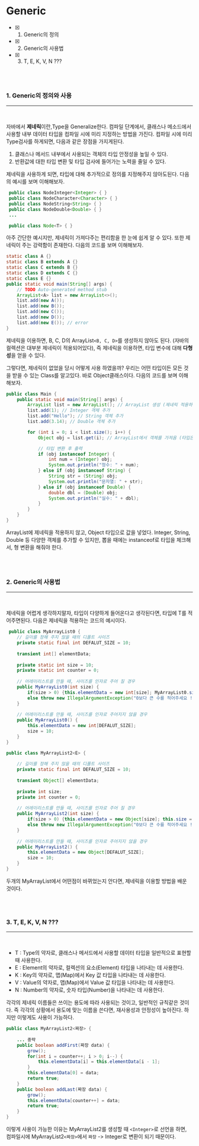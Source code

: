 # Generic

- [x] 1. Generic의 정의
- [x] 2. Generic의 사용법
- [x] 3. T, E, K, V, N ???

<br>
<br>

### 1. Generic의 정의와 사용

---
<br>

 자바에서 **제네릭**이란,Type을 Generalize한다. 컴파일 단계에서, 클래스나 메소드에서 사용할 내부 데이터 타입을 컴파일 시에 미리 지정하는 방법을 가진다. 컴파일 시에 미리 Type검사를 하게되면, 다음과 같은 장점을 가지게된다.

 1. 클래스나 메서드 내부에서 사용되는 객체의 타입 안정성을 높일 수 있다.
 2. 반환값에 대한 타입 변환 및 타입 검사에 들어가는 노력을 줄일 수 있다.

 제네릭을 사용하게 되면, 타입에 대해 추가적으로 정의를 지정해주지 않아도된다. 다음의 예시를 보며 이해해보자.

```java
 public class NodeInteger<Integer> { }
 public class NodeCharacter<Character> { }
 public class NodeString<String> { }
 public class NodeDouble<Double> { }
 ...

 public class Node<T> { }
```

 아주 간단한 예시지만, 제네릭이 가져다주는 편리함을 한 눈에 쉽게 알 수 있다. 또한 제네릭이 주는 강력함이 존재한다. 다음의 코드를 보며 이해해보자.

```java
static class A {}
static class B extends A {}
static class C extends B {}
static class D extends C {}
static class E {}
public static void main(String[] args) {
	// TODO Auto-generated method stub
	ArrayList<A> list = new ArrayList<>();
	list.add(new A());
	list.add(new B());
	list.add(new C());
	list.add(new D());
	list.add(new E()); // error
}
```

 제네릭을 이용하면, B, C, D의 ArrayList`<B, C, D>`를 생성하지 않아도 된다. (자바의 컬렉션은 대부분 제네릭이 적용되어있다), 즉 제네릭을 이용하면, 타입 변수에 대해 **다형성**을 얻을 수 있다. 

 그렇다면, 제네릭이 없었을 당시 어떻게 사용 하였을까? 우리는 어떤 타입이든 모든 것을 받을 수 있는 Class를 알고있다. 바로 Object클래스이다. 다음의 코드를 보며 이해해보자.

```java
public class Main {
    public static void main(String[] args) {
        ArrayList list = new ArrayList(); // ArrayList 생성 (제네릭 적용하지 않음)
        list.add(1); // Integer 객체 추가
        list.add("Hello"); // String 객체 추가
        list.add(3.14); // Double 객체 추가

        for (int i = 0; i < list.size(); i++) {
            Object obj = list.get(i); // ArrayList에서 객체를 가져옴 (타입은 Object)

            // 타입 변환 후 출력
            if (obj instanceof Integer) {
                int num = (Integer) obj;
                System.out.println("정수: " + num);
            } else if (obj instanceof String) {
                String str = (String) obj;
                System.out.println("문자열: " + str);
            } else if (obj instanceof Double) {
                double dbl = (Double) obj;
                System.out.println("실수: " + dbl);
            }
        }
    }
}
```

 ArrayList에 제네릭을 적용하지 않고, Object 타입으로 값을 넣었다. Integer, String, Double 등 다양한 객체를 추가할 수 있지만, 뽑을 때에는 instanceof로 타입을 체크해서, 형 변환을 해줘야 한다.

<br><br>

### 2. Generic의 사용법

---

<br>

 제네릭을 어렵게 생각하지말자, 타입이 다양하게 들어온다고 생각된다면, 타입에 T를 적어주면된다. 다음은 제네릭을 적용하는 코드의 예시이다.

```java
 public class MyArrayList0 {
	// 길이를 정해 주지 않을 때의 디폴트 사이즈 
	private static final int DEFALUT_SIZE = 10;
	
    transient int[] elementData;
    
    private static int size = 10;
    private static int counter = 0;
    
    // 어레이리스트를 만들 때, 사이즈를 인자로 주어 질 경우 
	public MyArrayList0(int size) {
		if(size > 0) {this.elementData = new int[size]; MyArrayList0.size = size;}
		else throw new IllegalArgumentException("0보다 큰 수를 적어주세요 !");
	}
	
	// 어레이리스트를 만들 때, 사이즈를 인자로 주어지지 않을 경우 
	public MyArrayList0() {
		this.elementData = new int[DEFALUT_SIZE];
		size = 10;
	}
}

public class MyArrayList2<E> {
	
	// 길이를 정해 주지 않을 때의 디폴트 사이즈 
	private static final int DEFALUT_SIZE = 10;
	
    transient Object[] elementData;
    
    private int size;
    private int counter = 0;
    
    // 어레이리스트를 만들 때, 사이즈를 인자로 주어 질 경우 
	public MyArrayList2(int size) {
		if(size > 0) {this.elementData = new Object[size]; this.size = size;}
		else throw new IllegalArgumentException("0보다 큰 수를 적어주세요 !");
	}
	
	// 어레이리스트를 만들 때, 사이즈를 인자로 주어지지 않을 경우 
	public MyArrayList2() {
		this.elementData = new Object[DEFALUT_SIZE];
		size = 10;
	}
}
```

 두개의 MyArrayList에서 어떤점이 바뀌었는지 안다면, 제네릭을 이용할 방법을 배운 것이다.

<br><br>

### 3. T, E, K, V, N ???

---

<br>

 - T : Type의 약자로, 클래스나 메서드에서 사용할 데이터 타입을 일반적으로 표현할 때 사용한다.
 - E : Element의 약자로, 컬렉션의 요소(Element) 타입을 나타내는 데 사용한다.
 - K : Key의 약자로, 맵(Map)에서 Key 값 타입을 나타내는 데 사용한다.
 - V : Value의 약자로, 맵(Map)에서 Value 값 타입을 나타내는 데 사용한다.
 - N : Number의 약자로, 숫자 타입(Number)을 나타내는 데 사용한다.

 각각의 제네릭 이름들은 쓰이는 용도에 따라 사용되는 것이고, 일반적인 규칙같은 것이다. 즉 각각의 상황에서 용도에 맞는 이름을 쓴다면, 재사용성과 안정성이 높아진다. 하지만 이렇게도 사용이 가능하다.

```java
public class MyArrayList2<짜장> {
	
    ... 중략
	public boolean addFirst(짜장 data) {
		grow();
		for(int i = counter++; i > 0; i--) {
			this.elementData[i] = this.elementData[i - 1];
		}
		this.elementData[0] = data;
		return true;
	}
	public boolean addLast(짜장 data) {
		grow();
		this.elementData[counter++] = data;
		return true;
	}
}
```

 이렇게 사용이 가능한 이유는 MyArrayList2를 생성할 때 `<Integer>`로 선언을 하면, 컴파일시에 MyArrayList2`<짜장>`에서 `짜장` -> Integer로 변환이 되기 때문이다.
